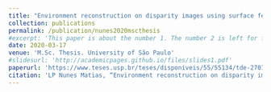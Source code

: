 ```yaml
---
title: "Environment reconstruction on disparity images using surface features and Generative Adversarial Networks"
collection: publications
permalink: /publication/nunes2020mscthesis
#excerpt: 'This paper is about the number 1. The number 2 is left for future work.'
date: 2020-03-17
venue: 'M.Sc. Thesis. University of São Paulo'
#slidesurl: 'http://academicpages.github.io/files/slides1.pdf'
paperurl: 'https://www.teses.usp.br/teses/disponiveis/55/55134/tde-27072020-163017/publico/LucasPeresNunesMatias_revisada.pdf'
citation: 'LP Nunes Matias, “Environment reconstruction on disparity images using surface features and Generative Adversarial Networks,” M.Sc. Thesis. University of São Paulo, 2020.'
---
```

